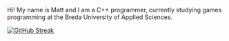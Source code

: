 Hi! My name is Matt and I am a C++ programmer, currently studying games programming at the Breda University of Applied Sciences.

[![GitHub Streak](https://streak-stats.demolab.com/?user=WhatevvsDev&theme=dark)](https://git.io/streak-stats)
